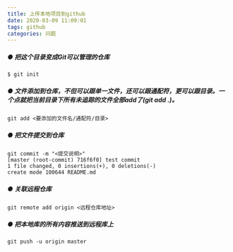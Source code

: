 ```yaml
---
title: 上传本地项目到github
date: 2020-03-09 11:09:01
tags: github
categories: 问题
---
```

##### ● 把这个目录变成Git可以管理的仓库
```
$ git init
```
##### ● 文件添加到仓库，不但可以跟单一文件，还可以跟通配符，更可以跟目录。一个点就把当前目录下所有未追踪的文件全部add了(git add .)。
```
git add <要添加的文件名/通配符/目录>
```
##### ● 把文件提交到仓库
```
git commit -m "<提交说明>"
[master (root-commit) 716f6f0] test commit
1 file changed, 0 insertions(+), 0 deletions(-)
create mode 100644 README.md
```
##### ● 关联远程仓库
```
git remote add origin <远程仓库地址>
```
##### ● 把本地库的所有内容推送到远程库上
``` 
git push -u origin master
```